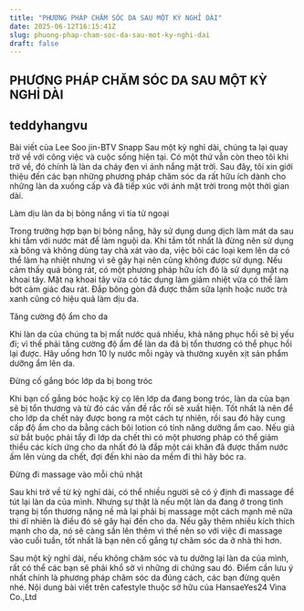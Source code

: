 ```yaml
---
title: "PHƯƠNG PHÁP CHĂM SÓC DA SAU MỘT KỲ NGHỈ DÀI"
date: 2025-06-12T16:15:41Z
slug: phuong-phap-cham-soc-da-sau-mot-ky-nghi-dai
draft: false
---
```


## PHƯƠNG PHÁP CHĂM SÓC DA SAU MỘT KỲ NGHỈ DÀI

## teddyhangvu

Bài viết của Lee Soo jin-BTV Snapp 
Sau một kỳ nghỉ dài, chúng ta lại quay trở về với công việc và cuộc sống hiện tại. Có một thứ vẫn còn theo tôi khi trở về, đó chính là làn da cháy đen vì ánh nắng mặt trời. Sau đây, tôi xin giới thiệu đến các bạn những phương pháp chăm sóc da rất hữu ích dành cho những làn da xuống cấp và đã tiếp xúc với ánh mặt trời trong một thời gian dài.
  
Làm dịu làn da bị bỏng nắng vì tia tử ngoại
 
Trong trường hợp bạn bị bỏng nắng, hãy sử dụng dung dịch làm mát da sau khi tắm với nước mát để làm nguội da. Khi tắm tốt nhất là đừng nên sử dụng xà bông và không dùng tay chà xát vào da, việc bôi các loại kem lên da có thể làm hạ nhiệt nhưng vì sẽ gây hại nên cũng không được sử dụng. Nếu cảm thấy quá bỏng rát, có một phương pháp hữu ích đó là sử dụng mặt nạ khoai tây. Mặt nạ khoai tây vừa có tác dụng làm giảm nhiệt vừa có thể làm bớt cảm giác đau rát. Đắp bông gòn đã được thấm sữa lạnh hoặc nước trà xanh cũng có hiệu quả làm dịu da.
  
Tăng cường độ ẩm cho da
 
Khi làn da của chúng ta bị mất nước quá nhiều, khả năng phục hồi sẽ bị yếu đi; vì thế phải tăng cường độ ẩm để làn da đã bị tổn thương có thể phục hồi lại được. Hãy uống hơn 10 ly nước mỗi ngày và thường xuyên xịt sản phẩm dưỡng ẩm lên da.
  
Đừng cố gắng bóc lớp da bị bong tróc
 
Khi bạn cố gắng bóc hoặc kỳ cọ lên lớp da đang bong tróc, làn da của bạn sẽ bị tổn thương và từ đó các vấn đề rắc rối sẽ xuất hiện. Tốt nhất là nên để cho lớp da chết này được bong ra một cách tự nhiên, rồi sau đó hãy cung cấp độ ẩm cho da bằng cách bôi lotion có tính năng dưỡng ẩm cao. Nếu giả sử bắt buộc phải tẩy đi lớp da chết thì có một phương pháp có thể giảm thiểu các kích ứng cho da nhất đó là đắp một cái khăn đã được thấm nước ấm lên vùng da chết, đợi đến khi nào da mềm đi thì hãy bóc ra.
 
Đừng đi massage vào mỗi chủ nhật
 
Sau khi trở về từ kỳ nghỉ dài, có thể nhiều người sẽ có ý định đi massage để tút lại làn da của mình. Nhưng sự thật là nếu một làn da đang ở trong tình trạng bị tổn thương nặng nề mà lại phải bị massage một cách mạnh mẽ nữa thì dĩ nhiên là điều đó sẽ gây hại đến cho da. Nếu gây thêm nhiều kích thích mạnh cho da, nó sẽ càng sần lên thêm vì thế nên so với việc đi massage vào cuối tuần, tốt nhất là bạn nên cố gắng tự chăm sóc da ở nhà thì hơn.
  
Sau một kỳ nghỉ dài, nếu không chăm sóc và tu dưỡng lại làn da của mình, rất có thể các bạn sẽ phải khổ sở vì những di chứng sau đó. Điểm cần lưu ý nhất chính là phương pháp chăm sóc da đúng cách, các bạn đừng quên nhé.
 Nội dung bài viết trên cafestyle thuộc sở hữu của HansaeYes24 Vina Co.,Ltd